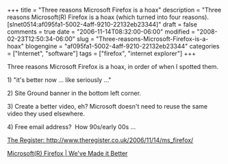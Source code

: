 +++
title = "Three reasons Microsoft Firefox is a hoax"
description = "Three reasons Microsoft(R) Firefox is a hoax (which turned into four reasons). [slnet0514:af095fa1-5002-4aff-9210-22132eb23344]"
draft = false
comments = true
date = "2006-11-14T08:32:00-06:00"
modified = "2008-02-23T12:50:34-06:00"
slug = "Three-reasons-Microsoft-Firefox-is-a-hoax"
blogengine = "af095fa1-5002-4aff-9210-22132eb23344"
categories = ["Internet", "software"]
tags = ["firefox", "internet explorer"]
+++

<p>
Three reasons Microsoft Firefox is a hoax, in order of when I spotted them. 
</p>
<p>
1) &quot;it&#39;s better now ... like seriously ...&quot; 
</p>
<p>
2) Site Ground banner in the bottom left corner. 
</p>
<p>
3) Create a better video, eh? Microsoft doesn&#39;t need to reuse the same video they used elsewhere. 
</p>
<p>
4) Free email address?&nbsp; How 90s/early 00s ... 
</p>
<p>
<a rel="nofollow" href="http://www.theregister.co.uk/2006/11/14/ms_firefox/" target="_blank">The Register: http://www.theregister.co.uk/2006/11/14/ms_firefox/</a> 
</p>
<p>
<a rel="nofollow" href="http://www.msfirefox.com/microsoft-firefox/" target="_blank">Microsoft(R) Firefox | We&#39;ve Made it Better</a> 
</p>

